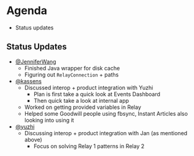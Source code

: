 # Agenda

* Status updates

## Status Updates

* [@JenniferWang](https://github.com/JenniferWang)
  * Finished Java wrapper for disk cache
  * Figuring out `RelayConnection` + paths
* [@kassens](https://github.com/kassens)
  * Discussed interop + product integration with Yuzhi
    * Plan is first take a quick look at Events Dashboard
    * Then quick take a look at internal app
  * Worked on getting provided variables in Relay
  * Helped some Goodwill people using fbsync, Instant Articles also looking into using it
* [@yuzhi](https://github.com/yuzhi)
  * Discussing interop + product integration with Jan (as mentioned above)
    * Focus on solving Relay 1 patterns in Relay 2
